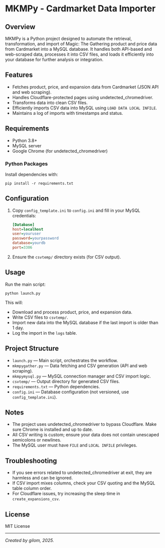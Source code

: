 # MKMPy - Cardmarket Data Importer

## Overview
MKMPy is a Python project designed to automate the retrieval, transformation, and import of Magic: The Gathering product and price data from Cardmarket into a MySQL database. It handles both API-based and web-scraped data, processes it into CSV files, and loads it efficiently into your database for further analysis or integration.

## Features
- Fetches product, price, and expansion data from Cardmarket (JSON API and web scraping).
- Handles Cloudflare-protected pages using undetected_chromedriver.
- Transforms data into clean CSV files.
- Efficiently imports CSV data into MySQL using `LOAD DATA LOCAL INFILE`.
- Maintains a log of imports with timestamps and status.

## Requirements
- Python 3.8+
- MySQL server
- Google Chrome (for undetected_chromedriver)

### Python Packages
Install dependencies with:
```
pip install -r requirements.txt
```

## Configuration
1. Copy `config_template.ini` to `config.ini` and fill in your MySQL credentials:
   ```ini
   [Database]
   host=localhost
   user=youruser
   password=yourpassword
   database=yourdb
   port=3306
   ```
2. Ensure the `csvtemp/` directory exists (for CSV output).

## Usage
Run the main script:
```
python launch.py
```
This will:
- Download and process product, price, and expansion data.
- Write CSV files to `csvtemp/`.
- Import new data into the MySQL database if the last import is older than 1 day.
- Log the import in the `logs` table.

## Project Structure
- `launch.py` — Main script, orchestrates the workflow.
- `mkmpygather.py` — Data fetching and CSV generation (API and web scraping).
- `mkmpymysql.py` — MySQL connection manager and CSV import logic.
- `csvtemp/` — Output directory for generated CSV files.
- `requirements.txt` — Python dependencies.
- `config.ini` — Database configuration (not versioned, use `config_template.ini`).

## Notes
- The project uses undetected_chromedriver to bypass Cloudflare. Make sure Chrome is installed and up to date.
- All CSV writing is custom; ensure your data does not contain unescaped semicolons or newlines.
- The MySQL user must have `FILE` and `LOCAL INFILE` privileges.

## Troubleshooting
- If you see errors related to undetected_chromedriver at exit, they are harmless and can be ignored.
- If CSV import mixes columns, check your CSV quoting and the MySQL table column order.
- For Cloudflare issues, try increasing the sleep time in `create_expansions_csv`.

## License
MIT License

---

*Created by gilom, 2025.*
